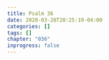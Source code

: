 ```yaml
---
title: Psalm 36
date: 2020-03-28T20:25:19-04:00
categories: []
tags: []
chapter: "036"
inprogress: false
---
```


